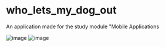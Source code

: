 # who_lets_my_dog_out

An application made for the study module "Mobile Applications

![image](https://user-images.githubusercontent.com/10143312/180083688-fe4bba87-cd59-4f46-a9ad-957d589794c4.png)
![image](https://user-images.githubusercontent.com/10143312/180083593-da5b7f9a-dc57-45f1-8b56-832b97e1d6b2.png)
